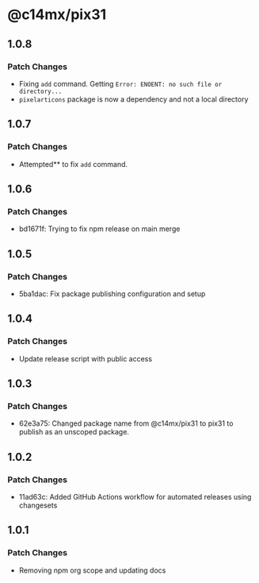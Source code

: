 # @c14mx/pix31

## 1.0.8

### Patch Changes

- Fixing `add` command. Getting `Error: ENOENT: no such file or directory...`
- `pixelarticons` package is now a dependency and not a local directory

## 1.0.7

### Patch Changes

- Attempted** to fix `add` command.

## 1.0.6

### Patch Changes

- bd1671f: Trying to fix npm release on main merge

## 1.0.5

### Patch Changes

- 5ba1dac: Fix package publishing configuration and setup

## 1.0.4

### Patch Changes

- Update release script with public access

## 1.0.3

### Patch Changes

- 62e3a75: Changed package name from @c14mx/pix31 to pix31 to publish as an unscoped package.

## 1.0.2

### Patch Changes

- 11ad63c: Added GitHub Actions workflow for automated releases using changesets

## 1.0.1

### Patch Changes

- Removing npm org scope and updating docs
